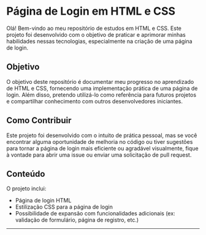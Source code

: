 # Página de Login em HTML e CSS

Olá! Bem-vindo ao meu repositório de estudos em HTML e CSS. Este projeto foi desenvolvido com o objetivo de praticar e aprimorar minhas habilidades nessas tecnologias, especialmente na criação de uma página de login.

## Objetivo

O objetivo deste repositório é documentar meu progresso no aprendizado de HTML e CSS, fornecendo uma implementação prática de uma página de login. Além disso, pretendo utilizá-lo como referência para futuros projetos e compartilhar conhecimento com outros desenvolvedores iniciantes.

## Como Contribuir

Este projeto foi desenvolvido com o intuito de prática pessoal, mas se você encontrar alguma oportunidade de melhoria no código ou tiver sugestões para tornar a página de login mais eficiente ou agradável visualmente, fique à vontade para abrir uma issue ou enviar uma solicitação de pull request.

## Conteúdo

O projeto inclui:

- Página de login HTML
- Estilização CSS para a página de login
- Possibilidade de expansão com funcionalidades adicionais (ex: validação de formulário, página de registro, etc.)

---

